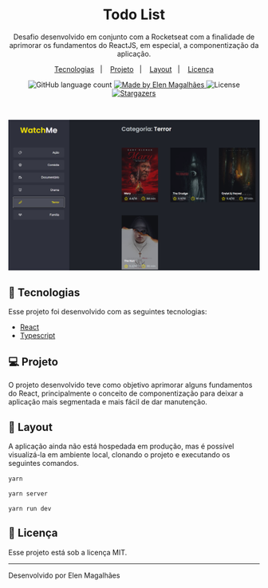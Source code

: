 <h1 align="center"> Todo List </h1>

<p align="center">
Desafio desenvolvido em conjunto com a Rocketseat com a finalidade de aprimorar os fundamentos do ReactJS, em especial, a componentização da aplicação.
</p>

<p align="center">
  <a href="#-tecnologias">Tecnologias</a>&nbsp;&nbsp;&nbsp;|&nbsp;&nbsp;&nbsp;
  <a href="#-projeto">Projeto</a>&nbsp;&nbsp;&nbsp;|&nbsp;&nbsp;&nbsp;
  <a href="#-layout">Layout</a>&nbsp;&nbsp;&nbsp;|&nbsp;&nbsp;&nbsp;
  <a href="#memo-licença">Licença</a>
</p>

<p align="center"> 
  <img alt="GitHub language count" src="https://img.shields.io/github/languages/count/elenmagalhaes/watch-me-web?color=49AA26">
  <a href="https://rocketseat.com.br">
    <img alt="Made by Elen Magalhães" src="https://img.shields.io/badge/made%20by-Elen Magalhães-%49AA26">
  </a>
  <img alt="License" src="https://img.shields.io/static/v1?label=license&message=MIT&color=49AA26&labelColor=000000">
  <a href="https://github.com/elenmagalhaes/watch-me-web/stargazers">
    <img alt="Stargazers" src="https://img.shields.io/github/stars/elenmagalhaes/watch-me-web?style=social">
  </a>
</p>

<br>

<p align="center">
  <img alt="ignite-watch-me" src=".github/project_overview.png" weight="100%">
</p>

## 🚀 Tecnologias

Esse projeto foi desenvolvido com as seguintes tecnologias:

- [React](https://pt-br.reactjs.org)
- [Typescript](https://www.typescriptlang.org)

## 💻 Projeto

O projeto desenvolvido teve como objetivo aprimorar alguns fundamentos do React, principalmente o conceito de componentização para deixar a aplicação mais segmentada e mais fácil de dar manutenção.

## 🔖 Layout

A aplicação ainda não está hospedada em produção, mas é possível visualizá-la em ambiente local, clonando o projeto e executando os seguintes comandos.

```
yarn
```

```
yarn server
```

```
yarn run dev
```

## :memo: Licença

Esse projeto está sob a licença MIT.

---

Desenvolvido por Elen Magalhães
